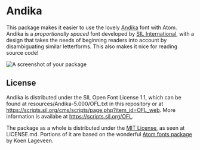 # Andika

This package makes it easier to use the lovely [Andika](https://software.sil.org/andika) font with Atom. Andika is a _proportionally spaced_ font developed by [SIL International](https://www.sil.org/), with a design that takes the needs of beginning readers into account by disambiguating similar letterforms. This also makes it nice for reading source code!

![A screenshot of your package](https://f.cloud.github.com/assets/69169/2290250/c35d867a-a017-11e3-86be-cd7c5bf3ff9b.gif)

## License

Andika is distributed under the SIL Open Font License 1.1, which can be found at resources/Andika-5.000/OFL.txt in this repository or at https://scripts.sil.org/cms/scripts/page.php?item_id=OFL_web. More information is availabe at https://scripts.sil.org/OFL.

The package as a whole is distributed under the [MIT License](https://opensource.org/licenses/MIT), as seen at LICENSE.md. Portions of it are based on the wonderful [Atom fonts package](https://github.com/braver/fonts) by Koen Lageveen.
